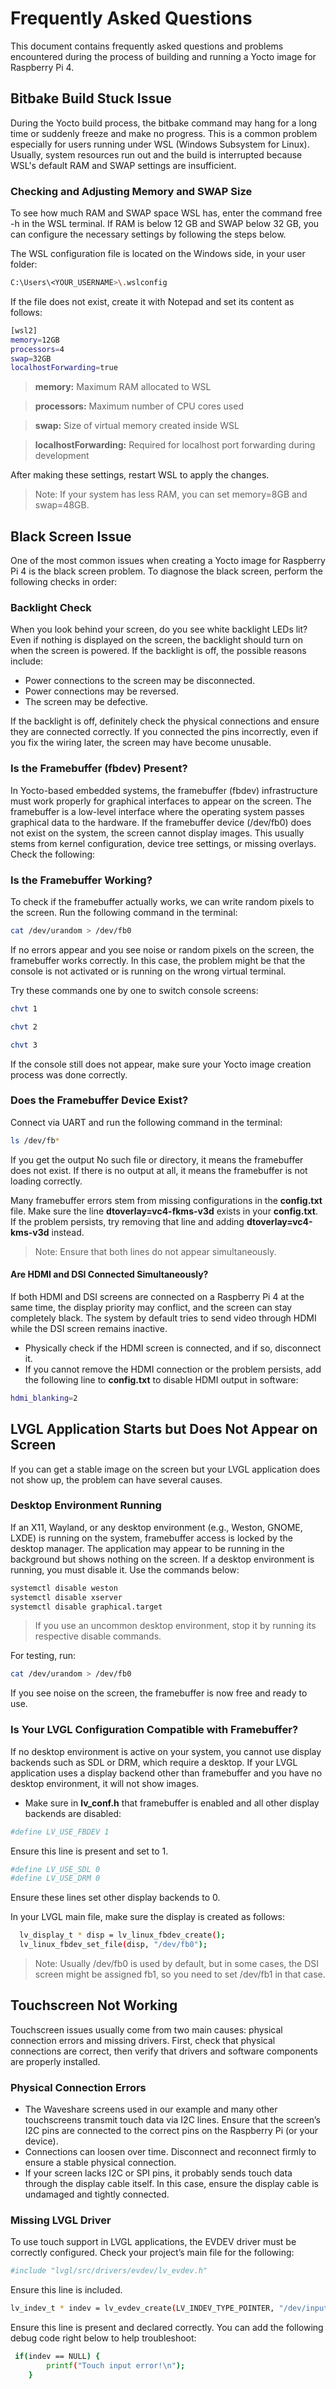 # Frequently Asked Questions
This document contains frequently asked questions and problems encountered during the process of building and running a Yocto image for Raspberry Pi 4.

## Bitbake Build Stuck Issue
During the Yocto build process, the bitbake command may hang for a long time or suddenly freeze and make no progress. This is a common problem especially for users running under WSL (Windows Subsystem for Linux). Usually, system resources run out and the build is interrupted because WSL's default RAM and SWAP settings are insufficient.

### Checking and Adjusting Memory and SWAP Size
To see how much RAM and SWAP space WSL has, enter the command free -h in the WSL terminal. If RAM is below 12 GB and SWAP below 32 GB, you can configure the necessary settings by following the steps below.

The WSL configuration file is located on the Windows side, in your user folder:

```bash
C:\Users\<YOUR_USERNAME>\.wslconfig
```
If the file does not exist, create it with Notepad and set its content as follows:

```bash
[wsl2]
memory=12GB
processors=4
swap=32GB
localhostForwarding=true
```

> **memory:** Maximum RAM allocated to WSL

> **processors:** Maximum number of CPU cores used

> **swap:** Size of virtual memory created inside WSL

> **localhostForwarding:** Required for localhost port forwarding during development

After making these settings, restart WSL to apply the changes.

> Note: If your system has less RAM, you can set memory=8GB and swap=48GB.

## Black Screen Issue
One of the most common issues when creating a Yocto image for Raspberry Pi 4 is the black screen problem. To diagnose the black screen, perform the following checks in order:

### Backlight Check

When you look behind your screen, do you see white backlight LEDs lit? Even if nothing is displayed on the screen, the backlight should turn on when the screen is powered. If the backlight is off, the possible reasons include:

- Power connections to the screen may be disconnected.
- Power connections may be reversed.
- The screen may be defective.

If the backlight is off, definitely check the physical connections and ensure they are connected correctly. If you connected the pins incorrectly, even if you fix the wiring later, the screen may have become unusable.

### Is the Framebuffer (fbdev) Present?

In Yocto-based embedded systems, the framebuffer (fbdev) infrastructure must work properly for graphical interfaces to appear on the screen. The framebuffer is a low-level interface where the operating system passes graphical data to the hardware. If the framebuffer device (/dev/fb0) does not exist on the system, the screen cannot display images. This usually stems from kernel configuration, device tree settings, or missing overlays. Check the following:


### Is the Framebuffer Working?
To check if the framebuffer actually works, we can write random pixels to the screen. Run the following command in the terminal:

```bash
cat /dev/urandom > /dev/fb0
```
If no errors appear and you see noise or random pixels on the screen, the framebuffer works correctly. In this case, the problem might be that the console is not activated or is running on the wrong virtual terminal.

Try these commands one by one to switch console screens:

```bash
chvt 1
```

```bash
chvt 2
```

```bash
chvt 3
```

If the console still does not appear, make sure your Yocto image creation process was done correctly.

### Does the Framebuffer Device Exist?

Connect via UART and run the following command in the terminal:

```bash
ls /dev/fb*
```

If you get the output No such file or directory, it means the framebuffer does not exist. If there is no output at all, it means the framebuffer is not loading correctly.

Many framebuffer errors stem from missing configurations in the **config.txt** file. Make sure the line **dtoverlay=vc4-fkms-v3d** exists in your **config.txt**. If the problem persists, try removing that line and adding **dtoverlay=vc4-kms-v3d** instead.

> Note: Ensure that both lines do not appear simultaneously.


#### Are HDMI and DSI Connected Simultaneously?
If both HDMI and DSI screens are connected on a Raspberry Pi 4 at the same time, the display priority may conflict, and the screen can stay completely black. The system by default tries to send video through HDMI while the DSI screen remains inactive.

- Physically check if the HDMI screen is connected, and if so, disconnect it.
- If you cannot remove the HDMI connection or the problem persists, add the following line to **config.txt** to disable HDMI output in software:

```bash
hdmi_blanking=2
```

## LVGL Application Starts but Does Not Appear on Screen
If you can get a stable image on the screen but your LVGL application does not show up, the problem can have several causes.

### Desktop Environment Running
If an X11, Wayland, or any desktop environment (e.g., Weston, GNOME, LXDE) is running on the system, framebuffer access is locked by the desktop manager. The application may appear to be running in the background but shows nothing on the screen. If a desktop environment is running, you must disable it. Use the commands below:

```bash
systemctl disable weston
systemctl disable xserver
systemctl disable graphical.target
```

> If you use an uncommon desktop environment, stop it by running its respective disable commands.

For testing, run:

```bash
cat /dev/urandom > /dev/fb0
```

If you see noise on the screen, the framebuffer is now free and ready to use.

### Is Your LVGL Configuration Compatible with Framebuffer?

If no desktop environment is active on your system, you cannot use display backends such as SDL or DRM, which require a desktop. If your LVGL application uses a display backend other than framebuffer and you have no desktop environment, it will not show images.

- Make sure in **lv_conf.h** that framebuffer is enabled and all other display backends are disabled:

```bash
#define LV_USE_FBDEV 1
```
Ensure this line is present and set to 1.

```bash
#define LV_USE_SDL 0
#define LV_USE_DRM 0
```
Ensure these lines set other display backends to 0.

In your LVGL main file, make sure the display is created as follows:

```bash
  lv_display_t * disp = lv_linux_fbdev_create();  
  lv_linux_fbdev_set_file(disp, "/dev/fb0");
```
> Note: Usually /dev/fb0 is used by default, but in some cases, the DSI screen might be assigned fb1, so you need to set /dev/fb1 in that case.


## Touchscreen Not Working
Touchscreen issues usually come from two main causes: physical connection errors and missing drivers. First, check that physical connections are correct, then verify that drivers and software components are properly installed.

### Physical Connection Errors

- The Waveshare screens used in our example and many other touchscreens transmit touch data via I2C lines. Ensure that the screen’s I2C pins are connected to the correct pins on the Raspberry Pi (or your device).
- Connections can loosen over time. Disconnect and reconnect firmly to ensure a stable physical connection.
- If your screen lacks I2C or SPI pins, it probably sends touch data through the display cable itself. In this case, ensure the display cable is undamaged and tightly connected.

### Missing LVGL Driver

To use touch support in LVGL applications, the EVDEV driver must be correctly configured. Check your project’s main file for the following:

```bash
#include "lvgl/src/drivers/evdev/lv_evdev.h"
```
Ensure this line is included.

```bash
lv_indev_t * indev = lv_evdev_create(LV_INDEV_TYPE_POINTER, "/dev/input/touchscreen0");
```

Ensure this line is present and declared correctly. You can add the following debug code right below to help troubleshoot:

```bash
 if(indev == NULL) {
        printf("Touch input error!\n");
    }
```